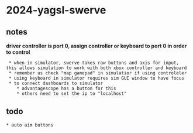 # 2024-yagsl-swerve

## notes

**driver controller is port 0, assign controller or keyboard to port 0 in order to control**

     * when in simulator, swerve takes raw buttons and axis for input, this allows simulation to work with both xbox controller and keyboard
     * remember us check "map gamepad" in simulatior if using controleler
     * using keyboard in simulator requires sim GUI window to have focus
     * to connect dashboards to simulator
        * advantagescope has a button for this
        * others need to set the ip to "localhost"

## todo
    * auto aim buttons
